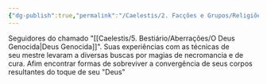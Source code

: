 ```yaml
---
{"dg-publish":true,"permalink":"/Caelestis/2. Facções e Grupos/Religiões/Culto do pálido/","updated":"2025-06-22T08:12:28.218-03:00"}
---
```


Seguidores do chamado "[[Caelestis/5. Bestiário/Aberrações/O Deus Genocida\|Deus Genocida]]". Suas experiências com as técnicas de seu mestre levaram a diversas buscas por magias de necromancia e de cura. Afim encontrar formas de sobreviver a convergência de seus corpos resultantes do toque de seu "Deus"